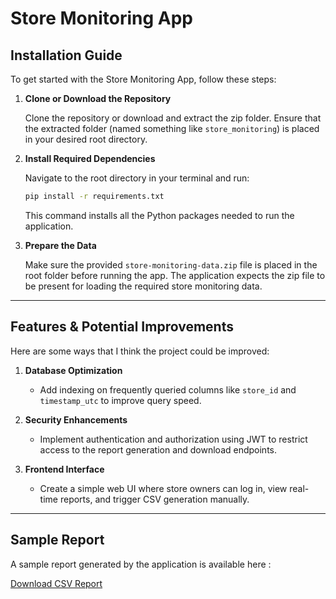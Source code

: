 
# Store Monitoring App

## Installation Guide

To get started with the Store Monitoring App, follow these steps:

1. **Clone or Download the Repository**

   Clone the repository or download and extract the zip folder. Ensure that the extracted folder (named something like `store_monitoring`) is placed in your desired root directory.

2. **Install Required Dependencies**

   Navigate to the root directory in your terminal and run:

   ```bash
   pip install -r requirements.txt
   ```

   This command installs all the Python packages needed to run the application.

3. **Prepare the Data**

   Make sure the provided `store-monitoring-data.zip` file is placed in the root folder before running the app. The application expects the zip file to be present for loading the required store monitoring data.

---

## Features & Potential Improvements

Here are some ways that I think the project could be improved:

1. **Database Optimization**
   - Add indexing on frequently queried columns like `store_id` and `timestamp_utc` to improve query speed.

2. **Security Enhancements**
   - Implement authentication and authorization using JWT to restrict access to the report generation and download endpoints.

3. **Frontend Interface**
   - Create a simple web UI where store owners can log in, view real-time reports, and trigger CSV generation manually.

---

## Sample Report

A sample report generated by the application is available here :

[Download CSV Report](https://drive.google.com/file/d/1XFI9oVS08ekbff-jBhfu0Qpz1QIM3HxD/view?usp=sharing)
